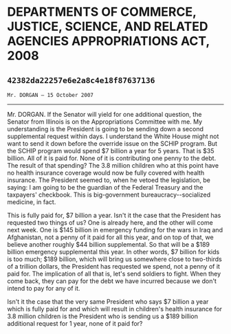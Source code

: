 # DEPARTMENTS OF COMMERCE, JUSTICE, SCIENCE, AND RELATED AGENCIES  APPROPRIATIONS ACT, 2008
## `42382da22257e6e2a8c4e18f87637136`
`Mr. DORGAN — 15 October 2007`

---


Mr. DORGAN. If the Senator will yield for one additional question, 
the Senator from Illinois is on the Appropriations Committee with me. 
My understanding is the President is going to be sending down a second 
supplemental request within days. I understand the White House might 
not want to send it down before the override issue on the SCHIP 
program. But the SCHIP program would spend $7 billion a year for 5 
years. That is $35 billion. All of it is paid for. None of it is 
contributing one penny to the debt. The result of that spending? The 
3.8 million children who at this point have no health insurance 
coverage would now be fully covered with health insurance. The 
President seemed to, when he vetoed the legislation, be saying: I am 
going to be the guardian of the Federal Treasury and the taxpayers' 
checkbook. This is big-government bureaucracy--socialized medicine, in 
fact.

This is fully paid for, $7 billion a year. Isn't it the case that the 
President has requested two things of us? One is already here, and the 
other will come next week. One is $145 billion in emergency funding for 
the wars in Iraq and Afghanistan, not a penny of it paid for all this 
year, and on top of that, we believe another roughly $44 billion 
supplemental. So that will be a $189 billion emergency supplemental 
this year. In other words, $7 billion for kids is too much; $189 
billion, which will bring us somewhere close to two-thirds of a 
trillion dollars, the President has requested we spend, not a penny of 
it paid for. The implication of all that is, let's send soldiers to 
fight. When they come back, they can pay for the debt we have incurred 
because we don't intend to pay for any of it.

Isn't it the case that the very same President who says $7 billion a 
year which is fully paid for and which will result in children's health 
insurance for 3.8 million children is the President who is sending us a 
$189 billion additional request for 1 year, none of it paid for?